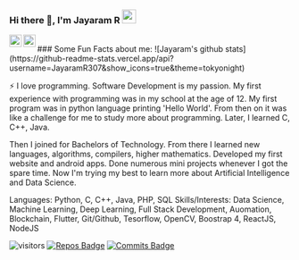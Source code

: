 ### Hi there 👋, I'm Jayaram R <img src="https://media.giphy.com/media/hvRJCLFzcasrR4ia7z/giphy.gif" width="25px">
<a href="https://twitter.com/rj_jayaram">
  <img align="left" alt="Jayaram R | Twitter" width="22px" src="https://cdn.jsdelivr.net/npm/simple-icons@v3/icons/twitter.svg" />
</a>
<a href="https://www.linkedin.com/in/jayaram-r-58168a1a5/">
  <img align="left" alt="Abhishek's LinkdeIN" width="22px" src="https://cdn.jsdelivr.net/npm/simple-icons@v3/icons/linkedin.svg" />
</a>
</br>
### Some Fun Facts about me:
![Jayaram's github stats](https://github-readme-stats.vercel.app/api?username=JayaramR307&show_icons=true&theme=tokyonight)

:zap: I love programming. Software Development is my passion. My first experience with programming was in my school at the age of 12. My first program was in python language printing 'Hello World'. From then on it was like a challenge for me to study more about programming. Later, I learned C, C++, Java.

Then I joined for Bachelors of Technology. From there I learned new languages, algorithms, compilers, higher mathematics. Developed my first website and android apps. Done numerous mini projects whenever I got the spare time. Now I'm trying my best to learn more about Artificial Intelligence and Data Science.

Languages:  Python, C, C++, Java, PHP, SQL
Skills/Interests: 
Data Science, Machine Learning, Deep Learning, Full Stack Development, Auomation, Blockchain, Flutter, Git/Github, Tesorflow, OpenCV, Boostrap 4, ReactJS, NodeJS 

![visitors](https://visitor-badge.glitch.me/badge?page_id=JayaramR307)
[![Repos Badge](https://badges.pufler.dev/repos/JayaramR307)](https://badges.pufler.dev)
[![Commits Badge](https://badges.pufler.dev/commits/monthly/JayaramR307)](https://badges.pufler.dev)

